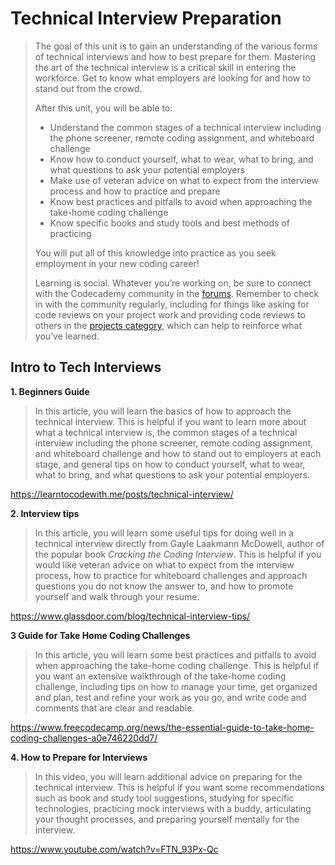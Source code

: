 # Technical Interview Preparation

> The goal of this unit is to gain an understanding of the various forms of technical interviews and how to best prepare for them. Mastering the art of the technical interview is a critical skill in entering the workforce. Get to know what employers are looking for and how to stand out from the crowd.
>
> After this unit, you will be able to:
>
> - Understand the common stages of a technical interview including the phone screener, remote coding assignment, and whiteboard challenge
> - Know how to conduct yourself, what to wear, what to bring, and what questions to ask your potential employers
> - Make use of veteran advice on what to expect from the interview process and how to practice and prepare
> - Know best practices and pitfalls to avoid when approaching the take-home coding challenge
> - Know specific books and study tools and best methods of practicing
>
> You will put all of this knowledge into practice as you seek employment in your new coding career!
>
> Learning is social. Whatever you’re working on, be sure to connect with the Codecademy community in the [forums](https://discuss.codecademy.com/). Remember to check in with the community regularly, including for things like asking for code reviews on your project work and providing code reviews to others in the [projects category](https://discuss.codecademy.com/c/project/1833), which can help to reinforce what you’ve learned.

## Intro to Tech Interviews

**1. Beginners Guide**

> In this article, you will learn the basics of how to approach the technical interview. This is helpful if you want to learn more about what a technical interview is, the common stages of a technical interview including the phone screener, remote coding assignment, and whiteboard challenge and how to stand out to employers at each stage, and general tips on how to conduct yourself, what to wear, what to bring, and what questions to ask your potential employers.

https://learntocodewith.me/posts/technical-interview/

**2. Interview tips**

> In this article, you will learn some useful tips for doing well in a technical interview directly from Gayle Laakmann McDowell, author of the popular book *Cracking the Coding Interview*. This is helpful if you would like veteran advice on what to expect from the interview process, how to practice for whiteboard challenges and approach questions you do not know the answer to, and how to promote yourself and walk through your resume.

https://www.glassdoor.com/blog/technical-interview-tips/

**3 Guide for Take Home Coding Challenges**

> In this article, you will learn some best practices and pitfalls to avoid when approaching the take-home coding challenge. This is helpful if you want an extensive walkthrough of the take-home coding challenge, including tips on how to manage your time, get organized and plan, test and refine your work as you go, and write code and comments that are clear and readable.

https://www.freecodecamp.org/news/the-essential-guide-to-take-home-coding-challenges-a0e746220dd7/

**4. How to Prepare for Interviews**

> In this video, you will learn additional advice on preparing for the technical interview. This is helpful if you want some recommendations such as book and study tool suggestions, studying for specific technologies, practicing mock interviews with a buddy, articulating your thought processes, and preparing yourself mentally for the interview.

https://www.youtube.com/watch?v=FTN_93Px-Qc